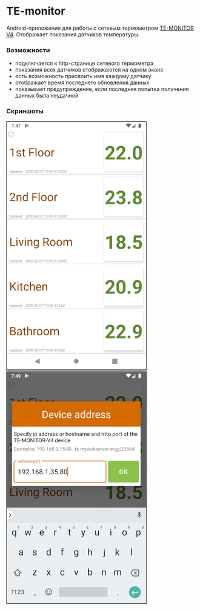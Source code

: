 # TE-monitor

Android-приложение для работы с сетевым термометром [TE-MONITOR V4](http://etrivia.ru/goods/TE-MONITOR-V4-Internet-termometr).
Отображает показания датчиков температуры.


### Возможности

- подключается к http-странице сетевого термометра
- показания всех датчиков отображаются на одном экане
- есть возможность присвоить имя каждому датчику
- отображает время последнего обновления данных
- показывает предупреждение, если последняя попытка получения данных была неудачной


### Скриншоты

![](https://github.com/Alex-mur/temonitor/blob/master/media/1.PNG)
![](https://github.com/Alex-mur/temonitor/blob/master/media/2.PNG)
